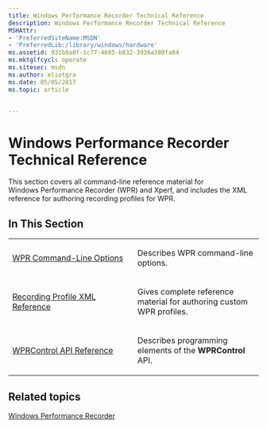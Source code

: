 ```yaml
---
title: Windows Performance Recorder Technical Reference
description: Windows Performance Recorder Technical Reference
MSHAttr:
- 'PreferredSiteName:MSDN'
- 'PreferredLib:/library/windows/hardware'
ms.assetid: 931b9a0f-1c77-4685-b832-3936a380fa84
ms.mktglfcycl: operate
ms.sitesec: msdn
ms.author: eliotgra
ms.date: 05/05/2017
ms.topic: article


---
```


# Windows Performance Recorder Technical Reference


This section covers all command-line reference material for Windows Performance Recorder (WPR) and Xperf, and includes the XML reference for authoring recording profiles for WPR.

## In This Section


<table>
<colgroup>
<col width="50%" />
<col width="50%" />
</colgroup>
<tbody>
<tr class="odd">
<td><p><a href="wpr-command-line-options.md" data-raw-source="[WPR Command-Line Options](wpr-command-line-options.md)">WPR Command-Line Options</a></p></td>
<td><p>Describes WPR command-line options.</p></td>
</tr>
<tr class="even">
<td><p><a href="recording-profile-xml-reference.md" data-raw-source="[Recording Profile XML Reference](recording-profile-xml-reference.md)">Recording Profile XML Reference</a></p></td>
<td><p>Gives complete reference material for authoring custom WPR profiles.</p></td>
</tr>
<tr class="odd">
<td><p><a href="wprcontrol-api-reference.md" data-raw-source="[WPRControl API Reference](wprcontrol-api-reference.md)">WPRControl API Reference</a></p></td>
<td><p>Describes programming elements of the <strong>WPRControl</strong> API.</p></td>
</tr>
</tbody>
</table>

 

## Related topics


[Windows Performance Recorder](windows-performance-recorder.md)

 

 








